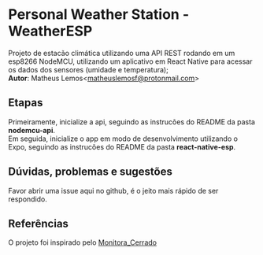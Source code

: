 # Personal Weather Station - WeatherESP

Projeto de estacão climática utilizando uma API REST rodando em um esp8266 NodeMCU, utilizando um aplicativo em React Native para acessar os dados dos sensores (umidade e temperatura);  
**Autor**: Matheus Lemos<<matheuslemosf@protonmail.com>>

## Etapas

Primeiramente, inicialize a api, seguindo as instrucões do README da pasta **nodemcu-api**.  
Em seguida, inicialize o app em modo de desenvolvimento utilizando o Expo, seguindo as instrucões do README da pasta **react-native-esp**. 

## Dúvidas, problemas e sugestões

Favor abrir uma issue aqui no github, é o jeito mais rápido de ser respondido.

## Referências

O projeto foi inspirado pelo [Monitora_Cerrado](https://github.com/monitora-cerrado/Monitora_Cerrado)
